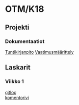 # OTM/K18
## Projekti
### Dokumentaatiot
[Tuntikirjanpito](https://github.com/jjjjm/otm-harjoitustyo/blob/master/dokumentaatio/tuntikirjanpito.md)
[Vaatimusmäärittely](https://github.com/jjjjm/otm-harjoitustyo/blob/master/dokumentaatio/vaatimusmaarittely.md)
## Laskarit
### Viikko 1
[gitlog](https://github.com/jjjjm/otm-harjoitustyo/blob/master/laskarit/viikko1/gitlog.txt)  
[komentorivi](https://github.com/jjjjm/otm-harjoitustyo/blob/master/laskarit/viikko1/komentorivi.txt)
